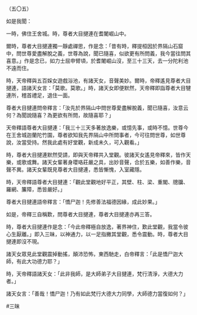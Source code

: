 （五〇五）

如是我聞：

一時，佛住王舍城。時，尊者大目揵連在耆闍崛山中。

爾時，尊者大目揵連獨一靜處禪思，作是念：「昔有時，釋提桓因於界隔山石窟中，問世尊愛盡解脫之義，世尊為說，聞已隨喜，似欲更有所問義，我今當往問其喜意。」作是念已，如力士屈申臂頃，於耆闍崛山沒，至三十三天，去一分陀利池不遠而住。

時，天帝釋與五百婇女遊戲浴池，有諸天女，音聲美妙。爾時，帝釋遙見尊者大目揵連，語諸天女言：「莫歌。莫歌。」時，諸天女即便默然，天帝釋即詣尊者大目犍連所，稽首禮足，退住一面。

尊者大目揵連問帝釋言：「汝先於界隔山中問世尊愛盡解脫義，聞已隨喜，汝意云何？為聞說隨喜？為更欲有所問，故隨喜耶？」

天帝釋語尊者大目揵連：「我三十三天多著放逸樂，或憶先事，或時不憶。世尊今在王舍城迦蘭陀竹園，尊者欲知我先界隔山中所問事者，今可往問世尊，如世尊說，汝當受持。然我此處有好堂觀，新成未久，可入觀看。」

時，尊者大目揵連默然受請，即與天帝釋共入堂觀。彼諸天女遙見帝釋來，皆作天樂，或歌或舞。諸天女輩著身瓔珞莊嚴之具，出妙音聲，合於五樂，如善作樂，音聲不異。諸天女輩既見尊者大目揵連，悉皆慚愧，入室藏隱。

時，天帝釋語尊者大目揵連：「觀此堂觀地好平正，其壁、柱、梁、重閣、牕牖、羅網、簾障，悉皆嚴好。」

尊者大目揵連語帝釋言：「憍尸迦！先修善法福德因緣，成此妙果。」

如是，帝釋三自稱歎，問尊者大目揵連，尊者大目揵連亦再三答。

時，尊者大目揵連作是念：「今此帝釋極自放逸，著界神住，歎此堂觀，我當令彼心生厭離。」即入三昧，以神通力，以一足指撇其堂觀，悉令震動。時，尊者大目揵連即沒不現。

諸天女眾見此堂觀震掉動搖，顛沛恐怖，東西馳走，白帝釋言：「此是憍尸迦大師，有此大功德力耶？」

時，天帝釋語諸天女：「此非我師，是大師弟子大目揵連，梵行清淨，大德大力者。」

諸天女言：「善哉！憍尸迦！乃有如此梵行大德大力同學，大師德力當復如何？」









#三昧
